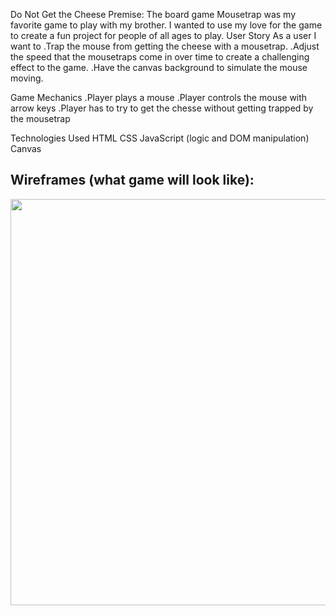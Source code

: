 Do Not Get the Cheese
Premise: The board game Mousetrap was my favorite game to play with my brother. I wanted to use my love for the game to create a fun project for people of all ages to play.
User Story
As a user I want to
.Trap the mouse from getting the cheese with a mousetrap.
.Adjust the speed that the mousetraps come in over time to create a challenging effect to the game.
.Have the canvas background to simulate the mouse moving.

Game Mechanics
.Player plays a mouse
.Player controls the mouse with arrow keys
.Player has to try to get the chesse without getting trapped by the mousetrap


Technologies Used
HTML
CSS
JavaScript (logic and DOM manipulation)
Canvas 

## Wireframes (what game will look like):


<img src="/Users/jrbre/Desktop/GA/projects/Do-Not-get-the-Cheese/imag/Screen Shot 2022-05-24 at 7.20.12 PM.png" width="650px">